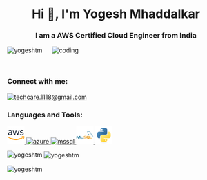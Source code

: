 <h1 align="center">Hi 👋, I'm Yogesh Mhaddalkar</h1>
<h3 align="center">I am a AWS Certified Cloud Engineer from India</h3>

<img align="right" alt="coding" width="400" src="https://cdn.dribbble.com/users/1912990/screenshots/6129020/media/5de7b1748ffb5977fc77840b16f939c5.gif">
 
<p align="left"> <img src="https://komarev.com/ghpvc/?username=yogeshtm&label=Profile%20views&color=0e75b6&style=flat" alt="yogeshtm" /> </p>

<p align="left"> <a href="https://twitter.com/" target="blank"><img src="https://img.shields.io/twitter/follow/?logo=twitter&style=for-the-badge" alt="" /></a> </p>

<h3 align="left">Connect with me:</h3>
<p align="left">
<a href="https://linkedin.com/in/techcare.1118@gmail.com" target="blank"><img align="center" src="https://raw.githubusercontent.com/rahuldkjain/github-profile-readme-generator/master/src/images/icons/Social/linked-in-alt.svg" alt="techcare.1118@gmail.com" height="30" width="40" /></a>
</p>

<h3 align="left">Languages and Tools:</h3>
<p align="left"> <a href="https://aws.amazon.com" target="_blank" rel="noreferrer"> <img src="https://raw.githubusercontent.com/devicons/devicon/master/icons/amazonwebservices/amazonwebservices-original-wordmark.svg" alt="aws" width="40" height="40"/> </a> <a href="https://azure.microsoft.com/en-in/" target="_blank" rel="noreferrer"> <img src="https://www.vectorlogo.zone/logos/microsoft_azure/microsoft_azure-icon.svg" alt="azure" width="40" height="40"/> </a> <a href="https://www.microsoft.com/en-us/sql-server" target="_blank" rel="noreferrer"> <img src="https://www.svgrepo.com/show/303229/microsoft-sql-server-logo.svg" alt="mssql" width="40" height="40"/> </a> <a href="https://www.mysql.com/" target="_blank" rel="noreferrer"> <img src="https://raw.githubusercontent.com/devicons/devicon/master/icons/mysql/mysql-original-wordmark.svg" alt="mysql" width="40" height="40"/> </a> <a href="https://www.python.org" target="_blank" rel="noreferrer"> <img src="https://raw.githubusercontent.com/devicons/devicon/master/icons/python/python-original.svg" alt="python" width="40" height="40"/> </a> </p>

<p><img align="left" src="https://github-readme-stats.vercel.app/api/top-langs?username=yogeshtm&show_icons=true&locale=en&layout=compact" alt="yogeshtm" /></p>

<p>&nbsp;<img align="center" src="https://github-readme-stats.vercel.app/api?username=yogeshtm&show_icons=true&locale=en" alt="yogeshtm" /></p>

<p><img align="center" src="https://github-readme-streak-stats.herokuapp.com/?user=yogeshtm&" alt="yogeshtm" /></p>
